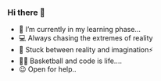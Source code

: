 ### Hi there 👋

- 🌱 I’m currently in my learning phase...
- 💻 Always chasing the extremes of reality
- 🔭 Stuck between reality and imagination⚡
- 🏀😎 Basketball and code is life....
- 😉 Open for help..


